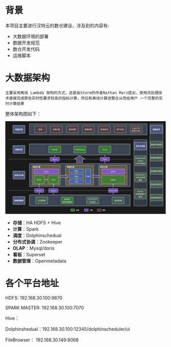 # 背景
本项目主要进行汉特云的数仓建设，涉及到的内容有:
- 大数据环境的部署
- 数据开发规范
- 数仓开发代码
- 运维脚本

# 大数据架构
    主要采用离线 Lambda 架构的方式，这是由Storm的作者Nathan Marz提出，使用流处理技术直接完成那些实时性要求较高的指标计算，然后和离线计算进整合从而给用户 一个完整的实时计算结果

整体架构图如下：

![本地路径](/01%20安装部署/static/架构.png "相对路径演示")
- **存储**：HA HDFS + Hive
- **计算**：Spark
- **调度**：Dolphinschedual
- **分布式协调**：Zookeeper
- **OLAP**：Mysql/doris
- **看板**：Superset
- **数据管理**：Openmetadata

# 各个平台地址

HDFS: 192.168.30.100:9870

SPARK MASTER: 192.168.30.100:7070

Hive：

Dolphinshedual：192.168.30.100:12345/dolphinscheduler/ui

FileBrowser： 192.168.30.149:8068

